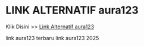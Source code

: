 # LINK ALTERNATIF aura123

Klik Disini >> <a href="https://linksto.pages.dev/">Link Alternatif aura123 </a>

link aura123 terbaru
link aura123 2025